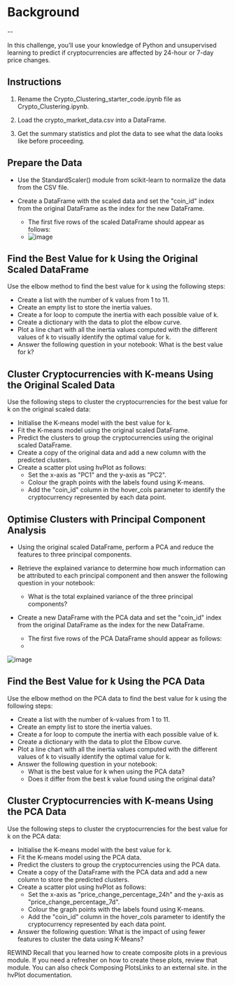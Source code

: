 # Background
--

In this challenge, you’ll use your knowledge of Python and unsupervised learning to predict if cryptocurrencies are affected by 24-hour or 7-day price changes.

Instructions
--
 1. Rename the Crypto_Clustering_starter_code.ipynb file as Crypto_Clustering.ipynb.

 2. Load the crypto_market_data.csv into a DataFrame.

 3. Get the summary statistics and plot the data to see what the data looks like before proceeding.

Prepare the Data
--
 - Use the StandardScaler() module from scikit-learn to normalize the data from the CSV file.

 - Create a DataFrame with the scaled data and set the "coin_id" index from the original DataFrame as the index for the new DataFrame.

   - The first five rows of the scaled DataFrame should appear as follows:
   - 
     ![image](https://github.com/YaredHaile/CryptoClustering/assets/142150544/a4863bf5-cb17-43f5-9234-3b41467c2e1e)

Find the Best Value for k Using the Original Scaled DataFrame
--
Use the elbow method to find the best value for k using the following steps:

- Create a list with the number of k values from 1 to 11.
- Create an empty list to store the inertia values.
- Create a for loop to compute the inertia with each possible value of k.
- Create a dictionary with the data to plot the elbow curve.
- Plot a line chart with all the inertia values computed with the different values of k to visually identify the optimal value for k.
- Answer the following question in your notebook: What is the best value for k?

  
Cluster Cryptocurrencies with K-means Using the Original Scaled Data
--
Use the following steps to cluster the cryptocurrencies for the best value for k on the original scaled data:

- Initialise the K-means model with the best value for k.
- Fit the K-means model using the original scaled DataFrame.
- Predict the clusters to group the cryptocurrencies using the original scaled DataFrame.
- Create a copy of the original data and add a new column with the predicted clusters.
- Create a scatter plot using hvPlot as follows:
  - Set the x-axis as "PC1" and the y-axis as "PC2".
  - Colour the graph points with the labels found using K-means.
  - Add the "coin_id" column in the hover_cols parameter to identify the cryptocurrency represented by each data point.

    
Optimise Clusters with Principal Component Analysis
--
- Using the original scaled DataFrame, perform a PCA and reduce the features to three principal components.
- Retrieve the explained variance to determine how much information can be attributed to each principal component and then answer the following question in your notebook:
  - What is the total explained variance of the three principal components?
- Create a new DataFrame with the PCA data and set the "coin_id" index from the original DataFrame as the index for the new DataFrame.

  - The first five rows of the PCA DataFrame should appear as follows:
  - 
![image](https://github.com/YaredHaile/CryptoClustering/assets/142150544/c8b0d151-e2ca-43c4-8197-daf14772fae5)

Find the Best Value for k Using the PCA Data
--
Use the elbow method on the PCA data to find the best value for k using the following steps:

- Create a list with the number of k-values from 1 to 11.
- Create an empty list to store the inertia values.
- Create a for loop to compute the inertia with each possible value of k.
- Create a dictionary with the data to plot the Elbow curve.
- Plot a line chart with all the inertia values computed with the different values of k to visually identify the optimal value for k.
- Answer the following question in your notebook:
  - What is the best value for k when using the PCA data?
  - Does it differ from the best k value found using the original data?
    
Cluster Cryptocurrencies with K-means Using the PCA Data
--
Use the following steps to cluster the cryptocurrencies for the best value for k on the PCA data:

- Initialise the K-means model with the best value for k.
- Fit the K-means model using the PCA data.
- Predict the clusters to group the cryptocurrencies using the PCA data.
- Create a copy of the DataFrame with the PCA data and add a new column to store the predicted clusters.
- Create a scatter plot using hvPlot as follows:
  - Set the x-axis as "price_change_percentage_24h" and the y-axis as "price_change_percentage_7d".
  - Colour the graph points with the labels found using K-means.
  - Add the "coin_id" column in the hover_cols parameter to identify the cryptocurrency represented by each data point.
- Answer the following question:
What is the impact of using fewer features to cluster the data using K-Means?

REWIND
Recall that you learned how to create composite plots in a previous module. If you need a refresher on how to create these plots, review that module. You can also check Composing PlotsLinks to an external site. in the hvPlot documentation.

